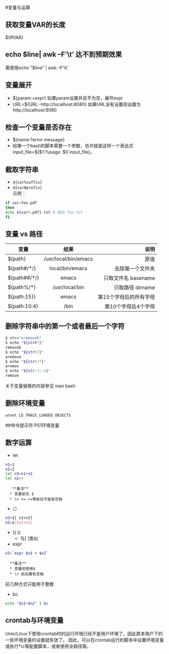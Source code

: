#变量与运算

## 获取变量VAR的长度
${#VAR} 

## echo $line| awk –F’\t’ 达不到预期效果
需使用echo "$line” | awk –F’\t’ 

## 变量展开
   * ${param:+expr} 如果param设置并且不为空，展开expr
   * URL=${URL:-http://localhost:8080} 如果URL没有设置则设置为http://localhost:8080

## 检查一个变量是否存在
   * ${name:?error message}
   * 如果一个bash的脚本需要一个参数，也许就是这样一个表达式 input_file=${$1:?usage: $0 input_file}。

## 截取字符串
   * `${var%suffix}`   
   * `${var#prefix}`   
   示例：
```bash
if var=foo.pdf
then 
echo ${var%.pdf}.txt # 输出 foo.txt
fi
```

## 变量 vs 路径

| 变量        | 结果           | 说明  |
| ------------- |:-------------:| -----:|
| ${path}      | /usr/local/bin/emacs | 原值 |
| ${path#/*/}      | local/bin/emacs      |   去除第一个文件夹 |
| ${path##/*/} | emacs      |    只取文件名 basename |
| ${path%/*}      | /usr/local/bin | 只取路径 dirname |
| ${path:15}}      | emacs      |   第15个字母后的所有字母 |
| ${path:10:4} | /bin      |   第10个字母后4个字母 |


## 删除字符串中的第一个或者最后一个字符
```bash
$ str="aremoveb"
$ echo "${str#?}"
removeb
$ echo "${str%?}"
aremove
$ echo "${str%??}"
aremov
$ echo "${str:1:-1}"
remove
```
关于变量替换的内容参见 man bash

## 删除环境变量
`unset LD_TRACE_LOADED_OBJECTS`

##命令提示符
PS1环境变量


## 数字运算
   * let
```bash
n1=1
n2=2
let n3=n1+n2
let n1++
```
       **备注** 
      * 变量前无 $
      * \+ += ++等前后不能有空格

   * [ ]
```bash
n3=$[ n1+n2]
n3=$[$n1+n2]
```
   * (( )) 
      * 与[ ]类似
   * expr
```bash
n3=`expr $n1 + $n2`
```
      **备注**  
      * 变量前使用$
      * \+ 前后要有空格

前几种方式只能用于整数

   * bc
```bash
echo "$n1+$n2" | bc
```

## crontab与环境变量
Unix/Linux下使用crontab时的运行环境已经不是用户环境了，因此原本用户下的一些环境变量的设置就失效了。
因此，可以在crontab运行的脚本中设置环境变量或执行*rc等配置脚本，或者使用全路径等。
